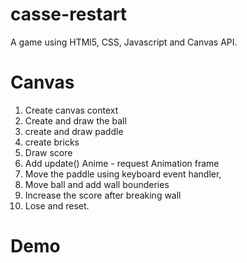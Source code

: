# casse-restart

A game using HTMl5, CSS, Javascript and Canvas API.

# Canvas

1. Create canvas context
2. Create and draw the ball
3. create and draw paddle
4. create bricks
5. Draw score
6. Add update() Anime - request Animation frame
7. Move the paddle using keyboard event handler,
8. Move ball and add wall bounderies
9. Increase the score after breaking wall
10. Lose and reset.

# Demo
